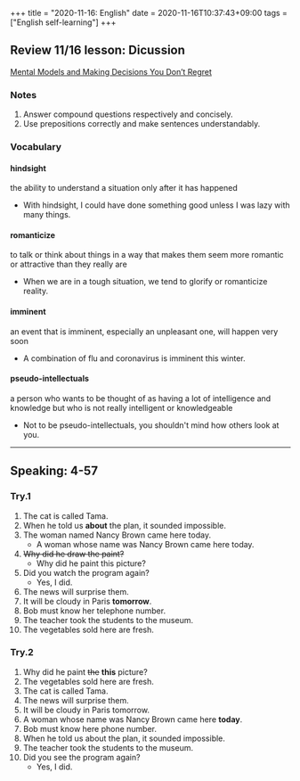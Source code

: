 +++
title =  "2020-11-16: English"
date = 2020-11-16T10:37:43+09:00
tags = ["English self-learning"]
+++

## Review 11/16 lesson: Dicussion
[Mental Models and Making Decisions You Don’t Regret](https://dariusforoux.com/mental-models/)

### Notes

1. Answer compound questions respectively and concisely.
2. Use prepositions correctly and make sentences understandably.

### Vocabulary

#### hindsight
the ability to understand a situation only after it has happened 

* With hindsight, I could have done something good unless I was lazy with many things.

#### romanticize
to talk or think about things in a way that makes them seem more romantic or attractive than they really are

* When we are in a tough situation, we tend to glorify or romanticize reality.

#### imminent
an event that is imminent, especially an unpleasant one, will happen very soon

* A combination of flu and coronavirus is imminent this winter.

#### pseudo-intellectuals
a person who wants to be thought of as having a lot of intelligence and knowledge but who is not really intelligent or knowledgeable

* Not to be pseudo-intellectuals, you shouldn't mind how others look at you. 

- - -

## Speaking: 4-57

### Try.1

1. The cat is called Tama.
2. When he told us **about** the plan, it sounded impossible. 
3. The woman named Nancy Brown came here today.
    - A woman whose name was Nancy Brown came here today.
4. ~~Why did he draw the paint?~~
    - Why did he paint this picture?
5. Did you watch the program again?
    - Yes, I did.
6. The news will surprise them.
7. It will be cloudy in Paris **tomorrow**.
8. Bob must know her telephone number.
9. The teacher took the students to the museum.
10. The vegetables sold here are fresh.

### Try.2

1. Why did he paint ~~the~~ **this** picture?
2. The vegetables sold here are fresh.
3. The cat is called Tama.
4. The news will surprise them.
5. It will be cloudy in Paris tomorrow.
6. A woman whose name was Nancy Brown came here **today**.
7. Bob must know here phone number.
8. When he told us about the plan, it sounded impossible.
9. The teacher took the students to the museum.
10. Did you see the program again?
    - Yes, I did.
